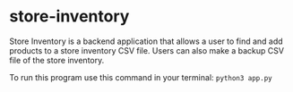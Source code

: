 # store-inventory

Store Inventory is a backend application that allows a user to find and add products to a store inventory CSV file. Users can also make a backup CSV file of the store inventory.

To run this program use this command in your terminal:
`python3 app.py`

